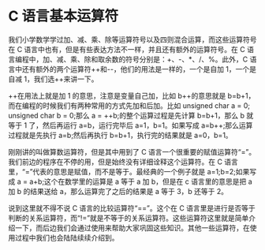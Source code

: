 # C 语言基本运算符

我们小学数学学过加、减、乘、除等运算符号以及四则混合运算，而这些运算符号在 C 语言中也有，但是有些表达方法不一样，并且还有额外的运算符号。在 C 语言编程中，加、减、乘、除和取余数的符号分别是：+、-、*、/、%。此外，C 语言中还有额外的两个运算符++和--，他们的用法是一样的，一个是自加 1，一个是自减 1，我们选++来讲一下。

++在用法上就是加 1 的意思，注意是变量自己加，比如 b++的意思就是 b=b+1，而在编程的时候我们有两种常用的方式先加和后加。比如 unsigned char a = 0; unsigned char b = 0;那么 a = ++b;的整个运算过程是先计算 b=b+1，那么 b 就等于 1 了，然后再运行 a=b，运行完毕后 a=1，b=1。如果写成 a=b++;那么运算过程就是先执行 a=b;然后再执行 b=b+1，执行完的结果就是 a=0，b=1。

刚刚讲的叫做算数运算符，但是其中用到了 C 语言一个很重要的赋值运算符“=”。我们前边的程序在不停的用，但是始终没有详细诠释这个运算符。在 C 语言里，“=”代表的意思是赋值，而不是等于。最经典的一个例子就是 a=1;b=2;如果写成 a = a+b;这个在数学里的运算是 a 等于 a 加 b，但是在 c 语言里的意思是把 a 加 b 的结果送给 a，那么运算完了之后的结果是 a 等于 3，b 还等于 2。

说到这里就不得不说 C 语言的比较运算符“==”。这个在 C 语言里是进行是否等于判断的关系运算符，而“!=”就是不等于的关系运算符。这些运算符这里就是简单介绍一下，而后边我们会通过使用来帮助大家巩固这些知识。其他一些运算符，在使用过程中我们也会陆陆续续介绍到。